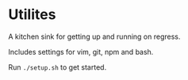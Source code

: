 # Utilites

A kitchen sink for getting up and running on regress.

Includes settings for vim, git, npm and bash.

Run ```./setup.sh``` to get started.
